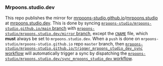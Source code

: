 ### Mrpoons.studio.dev

This repo publishes the mirror for [mrpoons-studio.github.io](https://mrpoons-studio.github.io)/[mrpoons.studio](https://mrpoons.studio) at [mrpoons.studio.dev](https://mrpoons.studio.dev). This is done by syncing [`mrpoons-studio/mrpoons-studio.github.io/main` branch](https://github.com/mrpoons-studio/mrpoons-studio.github.io/tree/master) with [`mrpoons-studio/mrpoons.studio.dev/mirror` branch](https://github.com/mrpoons-studio/mrpoons.studio.dev/tree/mirror), except the [`CNAME`](https://github.com/mrpoons-studio/mrpoons.studio.dev/raw/mirror/CNAME) file, which **must** always be set to `mrpoons.studio.dev`. When a `push` is done on `mrpoons-studio/mrpoons-studio.github.io` repo `master` branch, then [`mrpoons-studio/mrpoons-studio.github.io/trigger_mrpoons_studio_dev_sync` workflow](https://github.com/mrpoons-studio/mrpoons-studio.github.io/raw/master/.github/workflows/trigger_mrpoons_studio_dev_sync.yml) will automatically trigger a sync by dispatching the [`mrpoons-studio/mrpoons.studio.dev/sync_mrpoons_studio_dev` workflow](https://github.com/mrpoons-studio/mrpoons.studio.dev/raw/master/.github/workflows/sync_mrpoons_studio_dev.yml).
##
